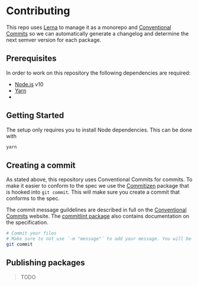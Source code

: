 # Contributing

This repo uses [Lerna](https://lerna.js.org) to manage it as a monorepo and [Conventional Commits](https://www.conventionalcommits.org/en/v1.0.0/) so we can automatically generate a changelog and determine the next semver version for each package.

## Prerequisites

In order to work on this repository the following dependencies are required:

- [Node.js](https://nodejs.org/en/download/) v10
- [Yarn](https://yarnpkg.com/)
-

## Getting Started

The setup only requires you to install Node dependencies. This can be done with

```sh
yarn
```

## Creating a commit

As stated above, this repository uses Conventional Commits for commits. To make it easier to conform to the spec we use the [Commitizen](https://commitizen.github.io/cz-cli/) package that is hooked into `git commit`. This will make sure you create a commit that conforms to the spec.

The commit message guildelines are described in full on the [Conventional Commits](https://www.conventionalcommits.org/en/v1.0.0/) website. The [commitlint package](https://github.com/conventional-changelog/commitlint/tree/master/%40commitlint/config-conventional) also contains documentation on the specification.

```sh
# Commit your files
# Make sure to not use `-m "message"` to add your message. You will be prompted for this.
git commit
```

## Publishing packages

> TODO
